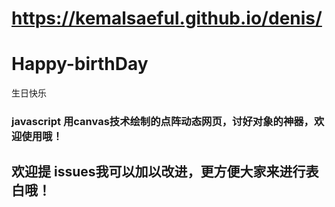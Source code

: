 # https://kemalsaeful.github.io/denis/
# Happy-birthDay

生日快乐

### javascript 用canvas技术绘制的点阵动态网页，讨好对象的神器，欢迎使用哦！
## 欢迎提 issues我可以加以改进，更方便大家来进行表白哦！
